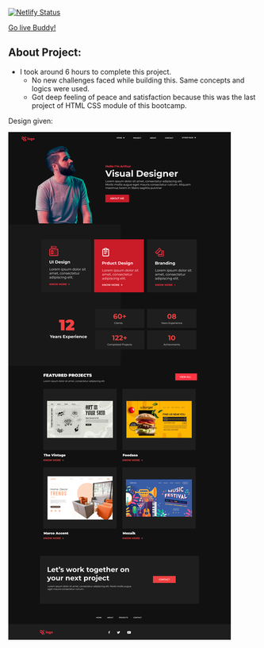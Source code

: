 [![Netlify Status](https://api.netlify.com/api/v1/badges/08792b0d-05a4-4f99-97ad-0f08934f1468/deploy-status)](https://app.netlify.com/sites/tushar-ojha-web-design-landing-page/deploys)


[Go live Buddy!](https://tushar-ojha-product-design-landing.netlify.app/)

## About Project:
- I took around 6 hours to complete this project.
  - No new challenges faced while building this. Same concepts and logics were used.
  - Got deep feeling of peace and satisfaction because this was the last project of HTML CSS module of this bootcamp.

Design given:


![Design](/Design.png)


